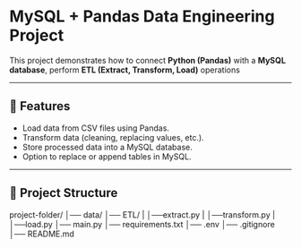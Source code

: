 # MySQL + Pandas Data Engineering Project

This project demonstrates how to connect **Python (Pandas)** with a **MySQL database**, perform **ETL (Extract, Transform, Load)** operations

---

## 📌 Features
- Load data from CSV files using Pandas.
- Transform data (cleaning, replacing values, etc.).
- Store processed data into a MySQL database.
- Option to replace or append tables in MySQL.

---

## 📂 Project Structure

project-folder/
│── data/ 
│── ETL/
|  │──extract.py
|  │──transform.py
|  │──load.py
│── main.py 
│── requirements.txt 
│── .env 
│── .gitignore 
│── README.md 
